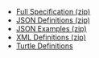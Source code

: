 <!-- downloads.md {% comment %}
*****************************************************************************************
*                            WARNING: DO NOT EDIT THIS FILE                             *
*                                                                                       *
* This file is generated by SUSHI. Any edits you make to this file will be overwritten. *
*                                                                                       *
* To change the contents of this file, edit the original source file at:                *
* ig-data/input/pagecontent/9_downloads.md                                              *
*****************************************************************************************
{% endcomment %} -->
<div xmlns="http://www.w3.org/1999/xhtml" xmlns:xsi="http://www.w3.org/2001/XMLSchema-instance" xsi:schemaLocation="http://hl7.org/fhir ../../input-cache/schemas-r5/fhir-single.xsd">

<ul>
<li><a href="full-ig.zip">Full Specification (zip)</a></li>
<li><a href="definitions.json.zip">JSON Definitions (zip)</a></li>
<li><a href="examples.json.zip">JSON Examples (zip)</a></li>
<li><a href="definitions.xml.zip">XML Definitions (zip)</a></li>
<li><a href="definitions.ttl.zip">Turtle Definitions</a></li>
</ul>

</div>